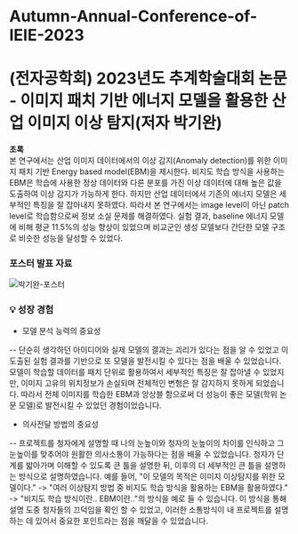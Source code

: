 # Autumn-Annual-Conference-of-IEIE-2023
  
# (전자공학회) 2023년도 추계학술대회 논문 - 이미지 패치 기반 에너지 모델을 활용한 산업 이미지 이상 탐지(저자 박기완)
  
**초록**  
본 연구에서는 산업 이미지 데이터에서의 이상 감지(Anomaly detection)를 위한 이미지 패치 기반 Energy based model(EBM)을 제시한다. 비지도 학습 방식을 사용하는 EBM은 학습에 사용한 정상 데이터와 다른 분포를 가진 이상 데이터에 대해 높은 값을 도출하여 이상 감지가 가능하게 한다. 하지만 산업 데이터에서 기존의 에너지 모델은 세부적인 특징을 잘 잡아내지 못하였다. 따라서 본 연구에서는 image level이 아닌 patch level로 학습함으로써 정보 소실 문제를 해결하였다. 실험 결과, baseline 에너지 모델에 비해 평균 11.5%의 성능 향상이 있었으며 비교군인 생성 모델보다 간단한 모델 구조로 비슷한 성능을 달성할 수 있었다.
  
### 포스터 발표 자료  
![박기완-포스터](https://github.com/rldhks0543/Master_Thesis_-_Industrial-Image-Anomaly-Detection-Using-Image-Patch-based-Energy-Based-Model/assets/114603826/bd031978-0888-4e90-93f7-bbc598eb1fcb)

### 💡 성장 경험

- 모델 분석 능력의 중요성

-- 단순히 생각하던 아이디어와 실제 모델의 결과는 괴리가 있다는 점을 알 수 있었고 이 도출된 실험 결과를 기반으로 또 모델을 발전시킬 수 있다는 점을 배울 수 있었습니다. 모델이 학습할 데이터를 패치 단위로 활용하여서 세부적인 특징은 잘 잡아낼 수 있었지만, 이미지 고유의 위치정보가 손실되며 전체적인 변형은 잘 감지하지 못하게 되었습니다. 따라서 전체 이미지를 학습한 EBM과 앙상블 함으로써 더 성능이 좋은 모델(학위 논문 모델)로 발전시킬 수 있었던 경험이었습니다.

- 의사전달 방법의 중요성

-- 프로젝트를 청자에게 설명할 때 나의 눈높이와 청자의 눈높이의 차이를 인식하고 그 눈높이를 맞추어야 원활한 의사소통이 가능하다는 점을 배울 수 있었습니다. 청자가 단계를 밟아가며 이해할 수 있도록 큰 틀을 설명한 뒤, 이후의 더 세부적인 큰 틀을 설명하는 방식으로 설명하였습니다. 예를 들어, "이 모델의 목적은 이미지 이상탐지를 위한 모델이다." -> "여러 이상탐지 방법 중 비지도 학습 방식을 활용하는 EBM을 활용하였다." -> "비지도 학습 방식이란.. EBM이란.."의 방식을 예로 들 수 있습니다. 이 방식을 통해 설명 도중 청자들의 끄덕임을 확인 할 수 있었고, 이러한 소통방식이 내 프로젝트를 설명하는 데 있어서 중요한 포인트라는 점을 깨달을 수 있었습니다.

